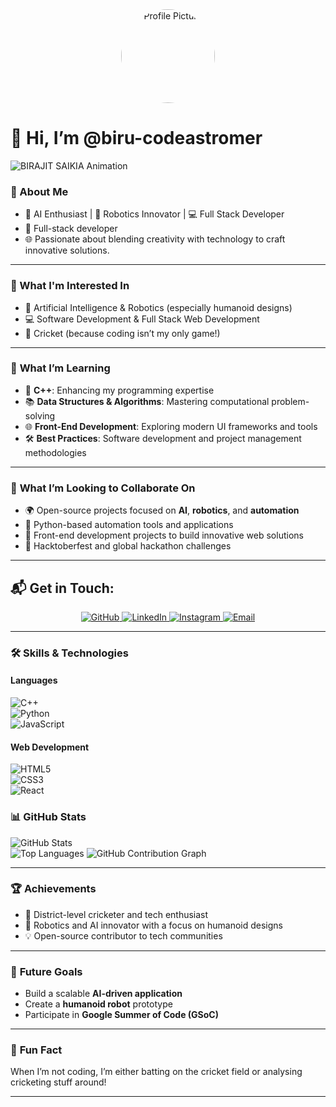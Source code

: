 <div align="center">
  <img src="https://avatars.githubusercontent.com/biru-codeastromer" alt="Profile Picture" style="border-radius: 50%; width: 150px; height: 150px;">
</div>


# 👋 Hi, I’m @biru-codeastromer

![BIRAJIT SAIKIA Animation](https://raw.githubusercontent.com/biru-codeastromer/biru-codeastromer/main/ghpp.gif)

### 🌟 About Me  
- 🚀 AI Enthusiast | 🤖 Robotics Innovator | 💻 Full Stack Developer
- 🎨 Full-stack developer
- 🌐 Passionate about blending creativity with technology to craft innovative solutions.

---

### 👀 What I'm Interested In
- 🤖 Artificial Intelligence & Robotics (especially humanoid designs)  
- 💻 Software Development & Full Stack Web Development  
- 🏏 Cricket (because coding isn’t my only game!)

---

### 🌱 **What I’m Learning**
- 🔷 **C++**: Enhancing my programming expertise  
- 📚 **Data Structures & Algorithms**: Mastering computational problem-solving  
- 🌐 **Front-End Development**: Exploring modern UI frameworks and tools  
- 🛠️ **Best Practices**: Software development and project management methodologies  

---

### 💞️ **What I’m Looking to Collaborate On**
- 🌍 Open-source projects focused on **AI**, **robotics**, and **automation**  
- 🔧 Python-based automation tools and applications  
- 🎨 Front-end development projects to build innovative web solutions  
- 🍂 Hacktoberfest and global hackathon challenges  

---
## 📬 Get in Touch:
<div align="center">
  <a href="https://github.com/biru-codeastromer" target="_blank">
    <img src="https://img.icons8.com/ios-glyphs/60/github.png" alt="GitHub" />
  </a>
  <a href="https://www.linkedin.com/in/birajit-saikia-08125030a/" target="_blank">
    <img src="https://img.icons8.com/ios-filled/60/linkedin.png" alt="LinkedIn" />
  </a>
  <a href="https://www.instagram.com/birajit.saikia/" target="_blank">
    <img src="https://img.icons8.com/ios-filled/60/instagram-new.png" alt="Instagram" />
  </a>
  <a href="mailto:birajitsaikia@gmail.com" target="_blank">
    <img src="https://img.icons8.com/ios-filled/60/email.png" alt="Email" />
  </a>
</div>

---

### 🛠️ **Skills & Technologies**
#### **Languages**  
![C++](https://img.shields.io/badge/C++-00599C?style=for-the-badge&logo=c%2B%2B&logoColor=white)  
![Python](https://img.shields.io/badge/Python-3776AB?style=for-the-badge&logo=python&logoColor=white)  
![JavaScript](https://img.shields.io/badge/JavaScript-F7DF1E?style=for-the-badge&logo=javascript&logoColor=black)  

#### **Web Development**  
![HTML5](https://img.shields.io/badge/HTML5-E34F26?style=for-the-badge&logo=html5&logoColor=white)  
![CSS3](https://img.shields.io/badge/CSS3-1572B6?style=for-the-badge&logo=css3&logoColor=white)  
![React](https://img.shields.io/badge/React-61DAFB?style=for-the-badge&logo=react&logoColor=black)  



### 📊 **GitHub Stats**
![GitHub Stats](https://github-readme-stats.vercel.app/api?username=biru-codeastromer&show_icons=true&theme=radical)  
![Top Languages](https://github-readme-stats.vercel.app/api/top-langs/?username=biru-codeastromer&layout=compact&theme=radical) 
![GitHub Contribution Graph](https://github-readme-activity-graph.vercel.app/graph?username=biru-codeastromer&theme=github-dark)


---

### 🏆 **Achievements**
- 🌟 District-level cricketer and tech enthusiast  
- 🚀 Robotics and AI innovator with a focus on humanoid designs  
- 💡 Open-source contributor to tech communities  

---

### 🚀 **Future Goals**
- Build a scalable **AI-driven application**  
- Create a **humanoid robot** prototype  
- Participate in **Google Summer of Code (GSoC)**  

---

### 🎨 **Fun Fact**
When I’m not coding, I’m either batting on the cricket field or analysing cricketing stuff around!

---

<!---
biru-codeastromer/biru-codeastromer is a ✨ special ✨ repository because its `README.md` (this file) appears on your GitHub profile.
You can click the Preview link to take a look at your changes.
--->
